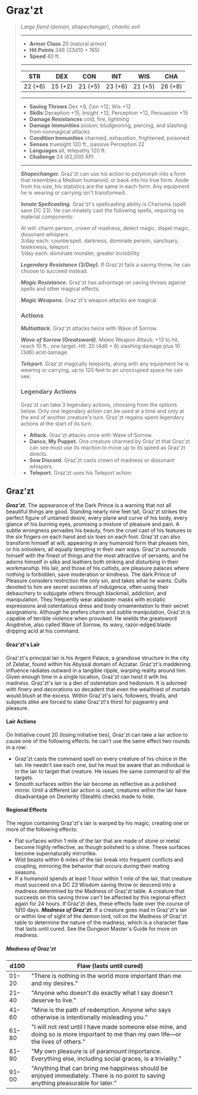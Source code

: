 # Graz'zt
>*Large fiend (demon, shapechanger), chaotic evil*
>___
>- **Armor Class** 20 (natural armor)
>- **Hit Points** 346 (33d10 + 165)
>- **Speed** 40 ft.
>___
>|STR|DEX|CON|INT|WIS|CHA|
>|:---:|:---:|:---:|:---:|:---:|:---:|
>|22 (+6)|15 (+2)|21 (+5)|23 (+6)|21 (+5)|26 (+8)|
>___
>- **Saving Throws** Dex +9, Con +12, Wis +12
>- **Skills** Deception +15, Insight +12, Perception +12, Persuasion +15
>- **Damage Resistances** cold, fire, lightning
>- **Damage Immunities** poison; bludgeoning, piercing, and slashing from nonmagical attacks
>- **Condition Immunities** charmed, exhaustion, frightened, poisoned
>- **Senses** truesight 120 ft., passive Perception 22
>- **Languages** all, telepathy 120 ft.
>- **Challenge** 24 (62,000 XP)
>___
>***Shapechanger.*** Graz'zt can use his action to polymorph into a form that resembles a Medium humanoid, or back into his true form. Aside from his size, his statistics are the same in each form. Any equipment he is wearing or carrying isn't transformed.  
>
>***Innate Spellcasting.*** Graz'zt's spellcasting ability is Charisma (spell save DC 23). He can innately cast the following spells, requiring no material components:  
>
>At will: charm person, crown of madness, detect magic, dispel magic, dissonant whispers  
>3/day each: counterspell, darkness, dominate person, sanctuary, telekinesis, teleport  
>1/day each: dominate monster, greater invisibility  
>
>
>***Legendary Resistance (3/Day).*** If Graz'zt fails a saving throw, he can choose to succeed instead.  
>
>***Magic Resistance.*** Graz'zt has advantage on saving throws against spells and other magical effects.  
>
>***Magic Weapons.*** Graz'zt's weapon attacks are magical.  
>
>### Actions
>***Multiattack.*** Graz'zt attacks twice with Wave of Sorrow.  
>
>***Wave of Sorrow (Greatsword).*** Melee Weapon Attack: +13 to hit, reach 10 ft., one target. Hit: 20 (4d6 + 6) slashing damage plus 10 (3d6) acid damage.  
>
>***Teleport.*** Graz'zt magically teleports, along with any equipment he is wearing or carrying, up to 120 feet to an unoccupied space he can see.  
>
>### Legendary Actions
>Graz'zt can take 3 legendary actions, choosing from the options below. Only one legendary action can be used at a time and only at the end of another creature's turn. Graz'zt regains spent legendary actions at the start of its turn.
>
>- **Attack.** Graz'zt attacks once with Wave of Sorrow.
>- **Dance, My Puppet.** One creature charmed by Graz'zt that Graz'zt can see must use its reaction to move up to its speed as Graz'zt directs.
>- **Sow Discord.** Graz'zt casts crown of madness or dissonant whispers.
>- **Teleport.** Graz'zt uses his Teleport action.
## Graz'zt
***Graz'zt.*** The appearance of the Dark Prince is a warning that not all beautiful things are good. Standing nearly nine feet tall, Graz'zt strikes the perfect figure of untamed desire, every plane and curve of his body, every glance of his burning eyes, promising a mixture of pleasure and pain. A subtle wrongness pervades his beauty, from the cruel cast of his features to the six fingers on each hand and six toes on each foot. Graz'zt can also transform himself at will, appearing in any humanoid form that pleases him, or his onlookers, all equally tempting in their own ways.
Graz'zt surrounds himself with the finest of things and the most attractive of servants, and he adorns himself in silks and leathers both striking and disturbing in their workmanship. His lair, and those of his cultists, are pleasure palaces where nothing is forbidden, save moderation or kindness.
The dark Prince of Pleasure considers restriction the only sin, and takes what he wants. Cults devoted to him are secret societies of indulgence, often using their debauchery to subjugate others through blackmail, addiction, and manipulation. They frequently wear alabaster masks with ecstatic expressions and ostentatious dress and body ornamentation to their secret assignations.
Although he prefers charm and subtle manipulation, Graz'zt is capable of terrible violence when provoked. He wields the greatsword Angdrelve, also called Wave of Sorrow, its wavy, razor-edged blade dripping acid at his command.
#### Graz'zt's Lair
Graz'zt's principal lair is his Argent Palace, a grandiose structure in the city of Zelatar, found within his Abyssal domain of Azzatar. Graz'zt's maddening influence radiates outward in a tangible ripple, warping reality around him. Given enough time in a single location, Graz'zt can twist it with his madness. Graz'zt's lair is a den of ostentation and hedonism. It is adorned with finery and decorations so decadent that even the wealthiest of mortals would blush at the excess. Within Graz'zt's lairs, followers, thralls, and subjects alike are forced to slake Graz'zt's thirst for pageantry and pleasure.
#### Lair Actions
On Initiative count 20 (losing initiative ties), Graz'zt can take a lair action to cause one of the following effects: he can't use the same effect two rounds in a row:
- Graz'zt casts the command spell on every creature of his choice in the lair. He needn't see each one, but he must be aware that an individual is in the lair to target that creature. He issues the same command to all the targets.
- Smooth surfaces within the lair become as reflective as a polished mirror. Until a different lair action is used, creatures within the lair have disadvantage on Dexterity (Stealth) checks made to hide.
#### Regional Effects
The region containing Graz'zt's lair is warped by his magic, creating one or more of the following effects:
- Flat surfaces within 1 mile of the lair that are made of stone or metal become highly reflective, as though polished to a shine. These surfaces become supernaturally mirrorlike.
- Wild beasts within 6 miles of the lair break into frequent conflicts and coupling, mirroring the behavior that occurs during their mating seasons.
- If a humanoid spends at least 1 hour within 1 mile of the lair, that creature must succeed on a DC 23 Wisdom saving throw or descend into a madness determined by the Madness of Graz'zt table. A creature that succeeds on this saving throw can't be affected by this regional effect again for 24 hours.
If Graz'zt dies, these effects fade over the course of 1d10 days.
***Madness of Graz'zt.*** If a creature goes mad in Graz'zt's lair or within line of sight of the demon lord, roll on the Madness of Graz'zt table to determine the nature of the madness, which is a character flaw that lasts until cured. See the Dungeon Master's Guide for more on madness.
##### Madness of Graz'zt
| d100 | Flaw (lasts until cured) |
|---|---|
| 01–20 | "There is nothing in the world more important than me and my desires." |
| 21–40 | "Anyone who doesn't do exactly what I say doesn't deserve to live." |
| 41–60 | "Mine is the path of redemption. Anyone who says otherwise is intentionally misleading you." |
| 61–80 | "I will not rest until I have made someone else mine, and doing so is more important to me than my own life—or the lives of others." |
| 81–90 | "My own pleasure is of paramount importance. Everything else, including social graces, is a triviality." |
| 91–00 | "Anything that can bring me happiness should be enjoyed immediately. There is no point to saving anything pleasurable for later." |